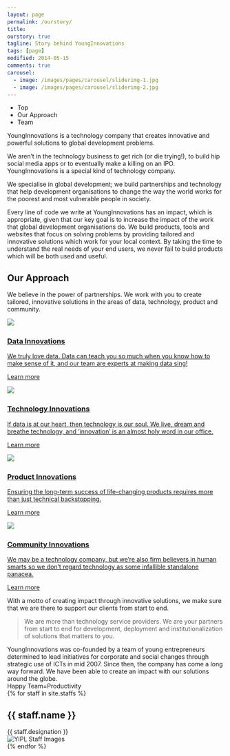 ```yaml
---
layout: page
permalink: /ourstory/
title: 
ourstory: true
tagline: Story behind YoungInnovations
tags: [page]
modified: 2014-05-15
comments: true
carousel:
  - image: /images/pages/carousel/sliderimg-1.jpg
  - image: /images/pages/carousel/sliderimg-2.jpg
---
```



<ul class="slide-navigation">
<li><a data-scroll-nav="0"><span>Top</span></a></li>
<li><a data-scroll-nav="1"><span>Our Approach</span></a></li>
<li><a data-scroll-nav="2"><span>Team</span></a></li>
<!--<li><a data-scroll-nav="2"><span>Testimonials</span></a></li>-->
</ul>


<div class="service-wrapper" data-scroll-index="0">
<div class="service-wrap">
<div class="service-title layout">YoungInnovations is a technology company that creates innovative and powerful solutions to global development problems.</div>
</div>
</div>

<div class="wrap-out layout">
<div class="main-body-text">
    <p>We aren’t in the technology business to get rich (or die trying!), to build hip social media apps or to eventually make a killing on an IPO. YoungInnovations is a special kind of technology company. </p>
    <p>We specialise in global development; we build partnerships and technology that help development organisations to change the way the world works for the poorest and most vulnerable people in society.</p>
    <p>Every line of code we write at YoungInnovations has an impact, which is appropriate, given that our key goal is to increase the impact of the work that global development organisations do. We build products, tools and websites that focus on solving problems by providing tailored and innovative solutions which work for your local context. By taking the time to understand the real needs of your end users, we never fail to build products which will be both used and useful. </p>
<h2 data-scroll-index="1">Our Approach</h2>
<p>We believe in the power of partnerships. We work with you to create tailored, innovative solutions in the areas of data, technology, product and community.</p>
</div>


<section class="services layout">
<div class="services-block" id="data-innovations">
    <div class="service-image">
        <a href="#data" class="popup">
            <img src="{{ site.url }}/images/services/ic_data_innovations.svg"/>
                <h3>Data Innovations</h3>
                <p>We truly love data. Data can teach you so much when you know how to make sense of it, and our team are experts at making data sing!</p>
        </a>
    </div>
 
 <a href="#data" class="learn-more">Learn more</a>
 <div id="data" style="display:none;">
     <div class="services-block" id="data-innovations">
     <div class="service-image">
     <img src="/images/services/ic_data_innovations.svg">
     </div>
     <h3>Data Innovations</h3>
     <p>We truly love data. Data can teach you so much when you know how to make sense of it, and our team are experts at making data sing!</p>
          
     <p>We can build automated data tools to collect, curate and analyze data for you, and we can help you to use that data to tell stories about your work, to identify issues with your programs, to spot gaps in execution and to see and capitalise on emerging trends, among many other things. We believe in the power of data-driven policy and decision-making, both at the large scale and on an everyday basis.</p>
     
     <p>We are experts in using data to help you drive impact. And as the creators of platforms such as <a href="http://aidstream.org/" target="_blank">Aidstream</a>, <a href="http://www.developmentcheck.org/" target="__blank">DevelopmentCheck</a> and <a href="http://opennepal.net/" target="__blank">OpenNepal</a>, we are well versed in building tools and technologies focused on using open data to facilitate transparency and accountability. Our work on platforms like these has already created huge impact at both national and international levels.</p>
     </div>
 </div>

</div> 

<div class="services-block" id="technology-innovations">
    <div class="service-image">
        <a href="#tech" class="popup">
            <img src="{{ site.url }}/images/services/ic_technology_innovations.svg" />
                    <h3>Technology Innovations</h3>
                    <p>If data is at our heart, then technology is our soul. We live, dream and breathe technology, and ‘innovation’ is an almost holy word in our office.</p>
        </a>
    </div>

 <a href="#tech" class="learn-more">Learn more</a>
 
 <div id="tech" style="display:none;">
 
     <div class="services-block" id="technology-innovations">
         <div class="service-image">
             <img src="{{ site.url }}/images/services/ic_technology_innovations.svg"/>
         </div>
         <h3>Technology Innovations</h3>
         <p>If data is at our heart, then technology is our soul. We live, dream and breathe technology, and ‘innovation’ is an almost holy word in our office.</p>
         
         <p>With a tech team full of curious, resourceful developers, we build technology solutions that get right to the root of problems, rather than masking the symptoms. We believe that in the development sector, this is too seldom the case, despite being the key to increased impact and the delivery of real solutions.</p>
         <p>Whether it’s a new way to place mobile technology in the hands of rural women, to create feedback loops for local governments or to monitor post-disaster infrastructure, we help organizations to meet some of their most challenging goals. We do so with a focus on increasing accessibility and reach, while maintaining a belief in <a href="http://www.theguardian.com/commentisfree/2011/nov/10/small-is-beautiful-economic-idea" target="_blank">E.F. Schumacher’s principle</a> of appropriate technology and recognising that technology can only be an effective part of the solution when it is relevant and appropriate for the people into whose hands you are placing it.</p>
      </div>
  </div>
  
</div>
<div class="services-block services-web" id="product-innovations">
    <div class="service-image">
        <a href="#product" class="popup">
            <img src="{{ site.url }}/images/services/ic_product_innovations.svg"/>
            <h3>Product Innovations</h3>
            <p>Ensuring the long-term success of life-changing products requires more than just technical backstopping.</p>
        </a>        
    </div> 

 <a href="#product" class="learn-more">Learn more</a>
 
 <div id="product" style="display:none;">
    <div class="services-block services-web" id="product-innovations">
        <div class="service-image">
            <img src="{{ site.url }}/images/services/ic_product_innovations.svg"/>
        </div> 
        <h3>Product Innovations</h3>
        <p>Ensuring the long-term success of life-changing products requires more than just technical backstopping.</p>
        <p>By creating real partnerships with our clients, we grow to understand your business, your needs and the people you’re working to help. Your products become our babies, and we take excellent care of them from the moment they’re alive on the web and the whole way through their lifecycle. We build sustainability mechanisms into our products and will proactively create ways to ensure your product stays relevant and up to date. Our products live up to their promise so you can live up to yours.</p>
        <p>With a truckload of expertise in somewhat niche fields, we choose to reinvest much of our profit in building products that we believe will support many of our clients. For example, our own brainchild - <a href="http://aidstream.org/" target="_blank">Aidstream</a> - is the platform most widely used by development organizations to publish their data to the <a href="http://www.iatistandard.org/" target="_blank">International Aid Transparency Initiative (IATI)</a>. Currently used by organizations in over 20 countries, AidStream is the dominant player in IATI ecosystem.</p>
     </div>
  </div>
  
</div> 

<div class="services-block services-web" id="community-innovations">
    <div class="service-image">
        <a href="#community" class="popup">
            <img src="{{ site.url }}/images/services/ic_community_innovations.svg"/>
            <h3>Community Innovations</h3>            
            <p>We may be a technology company, but we’re also firm believers in human smarts so we don’t regard technology as some infallible standalone panacea.</p>
        </a>          
    </div> 

 <a href="#community" class="learn-more">Learn more</a>
 
 <div id="community" style="display:none;">
      <div class="services-block services-web" id="community-innovations">
          <div class="service-image">
              <img src="{{ site.url }}/images/services/ic_community_innovations.svg"/>
          </div> 
          <h3>Community Innovations</h3>
          
          <p>We may be a technology company, but we’re also firm believers in human smarts so we don’t regard technology as some infallible standalone panacea.</p>
          <p>We know technology shouldn’t replace the necessarily human-led, hands-on nature of development work, but we do want to introduce new generations of technophiles to that work and help them to see it as a fascinating and worthwhile area in which to use their skills.</p>
          <p>As such, since 2010, when YoungInnovations established Mobile Nepal - a community of practice which aims to facilitate discussions on the issues, opportunities and challenges surrounding mobile technologies in Nepal - we have been heavily involved in fostering a strong tech and open data community in Nepal; as a key pillar of this community, we facilitate regular tech events such as Open Data Day, NASA's Space Apps Challenge and Ncell App Camp to name just a few. We believe that such events, when created in collaboration with national and international organizations, provide a common platform where individuals and groups can come together to generate real, innovative and creative solutions to the kinds of pressing problems faced by people every day in countries like Nepal.</p>
          <p>We believe in the human side of technology because we have seen innovation flourish through collaboration; because collaboration with others pushes us to think outside the box, drawing experience from multiple different people with different histories and cultures, we regard it is an essential ingredient in the future of effective and impactful technology.
</p>
      </div>
  </div>
  
</div>
</section>
</div>

<div class="layout motto-wrapper">
    <div class="motto-wrapper__inner">
        <div class="motto">
            With a motto of creating impact through innovative solutions, we make sure that we are there to support our clients from start to end. 
        </div>
        <blockquote>
            We are more than technology service providers.
            We are your partners from start to end for development, deployment and institutionalization of solutions that matters to you.
        </blockquote>
    </div>
</div>

<div class="layout intro">
YoungInnovations was co-founded by a team of young entrepreneurs determined to lead initiatives for corporate and social changes through strategic use of ICTs in mid 2007. Since then, the company has come a long way forward. We have been able to create an impact with our solutions around the globe. 
</div>

<div class="layout team-title" data-scroll-index="2">
Happy Team<span>=</span>Productivity
</div> 
  
<div id="staff-wrapper">
  <div class="staff__block">
  {% for staff in site.staffs %}
    <div class="card slow_zoom">
      <div class="text_holder">
        <div class="text_holder_outer">
          <div class="text_holder_inner">
            <h2 class="title">
              {{ staff.name }}
            </h2>
            <span class="designation">{{ staff.designation }}</span>
          </div>
        </div>
      </div>
      <div class="icons_holder"></div>
      <div class="image_shader"></div>
      <div class="staff_image_holder">
        <span class="image">
          <img src="{{ staff.image }}" alt="YIPL Staff Images">
        </span>
      </div>
    </div>
    {% endfor %}
  </div>
</div>


<!--<div class="service-wrapper quote-wrapper">-->
<!--<div class="service-wrap quote-wrap">-->
<!--<div class="service-title quote-title layout">Dreams don't work unless you do</div>-->
<!--</div>-->
<!--</div>-->
